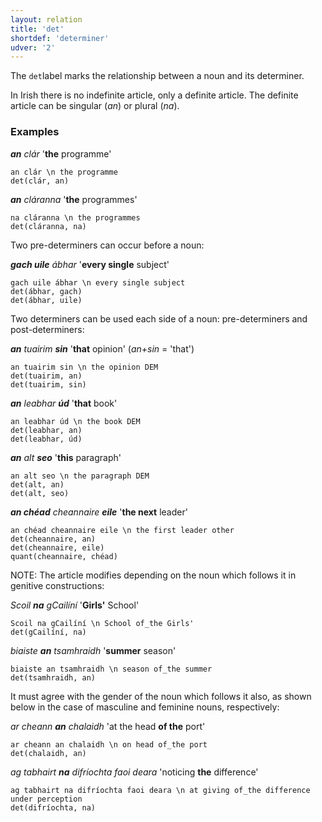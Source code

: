 ```yaml
---
layout: relation
title: 'det'
shortdef: 'determiner'
udver: '2'
---
```


The `det`label marks the relationship between a noun and its determiner.

In Irish there is no indefinite article, only a definite article. The definite article can be singular (_an_) or plural (_na_).

### Examples

_<b>an</b> clár_ '<b>the</b> programme'

~~~ sdparse
an clár \n the programme
det(clár, an)
~~~

_<b>an</b> cláranna_ '<b>the</b> programmes'

~~~ sdparse
na cláranna \n the programmes
det(cláranna, na)
~~~


 Two pre-determiners can occur before a noun:

_<b>gach uile</b> ábhar_  '<b>every single</b> subject'

~~~ sdparse
gach uile ábhar \n every single subject 
det(ábhar, gach)
det(ábhar, uile)
~~~

Two determiners can be used each side of a noun: pre-determiners and post-determiners:

_<b>an</b> tuairim <b>sin</b>_ '<b>that</b> opinion'  (_an+sin_ = 'that')

~~~ sdparse
an tuairim sin \n the opinion DEM
det(tuairim, an)
det(tuairim, sin)
~~~

_<b>an</b> leabhar <b>úd</b>_ '<b>that</b> book'

~~~ sdparse
an leabhar úd \n the book DEM
det(leabhar, an)
det(leabhar, úd)
~~~

_<b>an</b> alt <b>seo</b>_ '<b>this</b> paragraph'

~~~ sdparse
an alt seo \n the paragraph DEM
det(alt, an)
det(alt, seo)
~~~

_<b>an chéad</b> cheannaire <b>eile</b>_ '<b>the next</b> leader'

~~~ sdparse
an chéad cheannaire eile \n the first leader other
det(cheannaire, an)
det(cheannaire, eile)
quant(cheannaire, chéad)
~~~

NOTE: The article modifies depending on the noun which follows it in genitive constructions:

_Scoil <b>na</b> gCailíní_ '<b>Girls'</b> School'

~~~ sdparse
Scoil na gCailíní \n School of_the Girls'
det(gCailíní, na)
~~~

_biaiste <b>an</b> tsamhraidh_ '<b>summer</b> season'

~~~ sdparse
biaiste an tsamhraidh \n season of_the summer
det(tsamhraidh, an)
~~~

It must agree with the gender of the noun which follows it also, as shown below in the case of masculine and feminine nouns, respectively:

_ar cheann <b>an</b> chalaidh_ 'at the head <b>of the</b> port'

~~~ sdparse
ar cheann an chalaidh \n on head of_the port
det(chalaidh, an)
~~~

_ag tabhairt <b>na</b> difríochta faoi deara_ 'noticing <b>the</b> difference'

~~~ sdparse
ag tabhairt na difríochta faoi deara \n at giving of_the difference under perception
det(difríochta, na)
~~~
<!-- Interlanguage links updated Út zář 29 20:31:50 CEST 2020 -->
